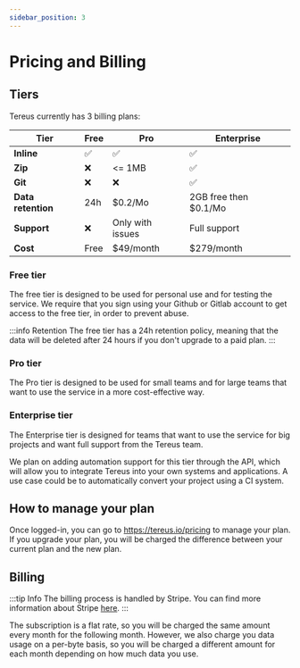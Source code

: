 ```yaml
---
sidebar_position: 3
---
```


# Pricing and Billing

## Tiers

Tereus currently has 3 billing plans:

| **Tier**           | Free | Pro              | Enterprise            |
| ------------------ | ---- | ---------------- | --------------------- |
| **Inline**         | ✅   | ✅               | ✅                    |
| **Zip**            | ❌   | <= 1MB           | ✅                    |
| **Git**            | ❌   | ❌               | ✅                    |
| **Data retention** | 24h  | $0.2/Mo          | 2GB free then $0.1/Mo |
| **Support**        | ❌   | Only with issues | Full support          |
| **Cost**           | Free | $49/month        | $279/month            |

### Free tier

The free tier is designed to be used for personal use and for testing the service. We require that you sign using your Github or Gitlab account to get access to the free tier, in order to prevent abuse.

:::info Retention
The free tier has a 24h retention policy, meaning that the data will be deleted after 24 hours if you don't upgrade to a paid plan.
:::

### Pro tier

The Pro tier is designed to be used for small teams and for large teams that want to use the service in a more cost-effective way.

### Enterprise tier

The Enterprise tier is designed for teams that want to use the service for big projects and want full support from the Tereus team.

We plan on adding automation support for this tier through the API, which will allow you to integrate Tereus into your own systems and applications. A use case could be to automatically convert your project using a CI system.

## How to manage your plan

Once logged-in, you can go to https://tereus.io/pricing to manage your plan. If you upgrade your plan, you will be charged the difference between your current plan and the new plan.

## Billing

:::tip Info
The billing process is handled by Stripe. You can find more information about Stripe [here](https://stripe.com/docs/billing/subscriptions).
:::

The subscription is a flat rate, so you will be charged the same amount every month for the following month.
However, we also charge you data usage on a per-byte basis, so you will be charged a different amount for each month depending on how much data you use.
